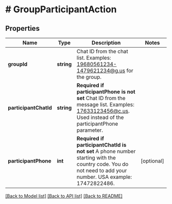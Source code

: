 # # GroupParticipantAction

## Properties

Name | Type | Description | Notes
------------ | ------------- | ------------- | -------------
**groupId** | **string** | Chat ID from the chat list. Examples: 19680561234-1479621234@g.us for the group. |
**participantChatId** | **string** | **Required if participantPhone is not set**  Chat ID from the message list. Examples: 17633123456@c.us. Used instead of the participantPhone parameter. |
**participantPhone** | **int** | **Required if participantChatId is not set**  A phone number starting with the country code. You do not need to add your number.   USA example: 17472822486. | [optional]

[[Back to Model list]](../../README.md#models) [[Back to API list]](../../README.md#endpoints) [[Back to README]](../../README.md)
